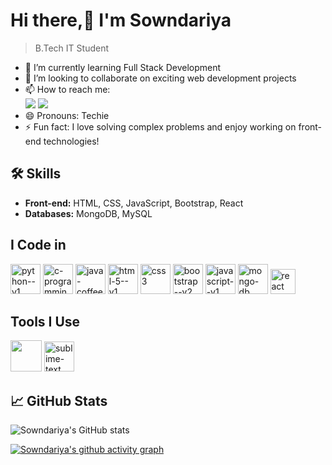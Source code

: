 # Hi there,👋 I'm Sowndariya
> B.Tech IT Student

- 🌱 I’m currently learning Full Stack Development  
- 💞️ I’m looking to collaborate on exciting web development projects  
- 📫 How to reach me:
 <br />[<img src="https://img.shields.io/badge/Gmail-D14836?style=for-the-badge&logo=gmail&logoColor=white" />](https://mail.google.com/mail/u/0/#inbox)  [<img src="https://img.shields.io/badge/LinkedIn-0077B5?style=for-the-badge&logo=linkedin&logoColor=white" />](https://www.linkedin.com/in/sowndariya-k/)  
- 😄 Pronouns: Techie  
- ⚡ Fun fact: I love solving complex problems and enjoy working on front-end technologies!  

## 🛠 Skills
- **Front-end:** HTML, CSS, JavaScript, Bootstrap, React
- **Databases:** MongoDB, MySQL

## I Code in
  <img width="48" height="48" src="https://img.icons8.com/color/48/python--v1.png" alt="python--v1"/>  <img width="48" height="48" src="https://img.icons8.com/color/48/c-programming.png" alt="c-programming"/>
  <img width="48" height="48" src="https://img.icons8.com/color/48/java-coffee-cup-logo--v1.png" alt="java-coffee-cup-logo--v1"/> <img width="48" height="48" src="https://img.icons8.com/color/48/html-5--v1.png" alt="html-5--v1"/> <img width="48" height="48" src="https://img.icons8.com/color/48/css3.png" alt="css3"/> <img width="48" height="48" src="https://img.icons8.com/color/48/bootstrap--v2.png" alt="bootstrap--v2"/> <img width="48" height="48" src="https://img.icons8.com/color/48/javascript--v1.png" alt="javascript--v1"/> <img width="48" height="48" src="https://img.icons8.com/color/48/mongo-db.png" alt="mongo-db"/> <img width="40" height="40" src="https://img.icons8.com/office/40/react.png" alt="react"/>
  
## Tools I Use
   <img height="50" width="50" src="https://img.icons8.com/color/48/000000/visual-studio-code-2019.png"/> <img width="48" height="48" src="https://img.icons8.com/fluency/48/sublime-text.png" alt="sublime-text"/>

  
## 📈 GitHub Stats 
 
![Sowndariya's GitHub stats](https://github-readme-stats.vercel.app/api?username=SOWNDARIYA-20&theme=dark&show_icons=true&&hide=issues,contribs)

[![Sowndariya's github activity graph](https://github-readme-activity-graph.vercel.app/graph?username=SOWNDARIYA-20&bg_color=080808&color=ece4ec&line=44c16f&point=f7eeed&area=true&hide_border=true)](https://github.com/ashutosh00710/github-readme-activity-graph)


